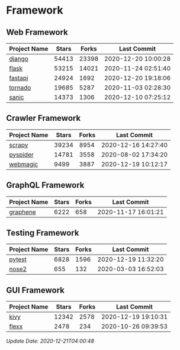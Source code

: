# Framework

## Web Framework
| Project Name | Stars | Forks | Last Commit |
| ------------ | ----- | ----- | ----------- |
| [django](https://github.com/django/django) | 54413 | 23398 | 2020-12-20 10:00:28 |
| [flask](https://github.com/pallets/flask) | 53215 | 14021 | 2020-11-24 02:51:40 |
| [fastapi](https://github.com/tiangolo/fastapi) | 24924 | 1692 | 2020-12-20 19:18:06 |
| [tornado](https://github.com/tornadoweb/tornado) | 19685 | 5287 | 2020-11-03 02:28:30 |
| [sanic](https://github.com/huge-success/sanic) | 14373 | 1306 | 2020-12-10 07:25:12 |

## Crawler Framework
| Project Name | Stars | Forks | Last Commit |
| ------------ | ----- | ----- | ----------- |
| [scrapy](https://github.com/scrapy/scrapy) | 39234 | 8954 | 2020-12-16 14:27:40 |
| [pyspider](https://github.com/binux/pyspider) | 14781 | 3558 | 2020-08-02 17:34:20 |
| [webmagic](https://github.com/code4craft/webmagic) | 9499 | 3887 | 2020-12-19 10:12:17 |

## GraphQL Framework
| Project Name | Stars | Forks | Last Commit |
| ------------ | ----- | ----- | ----------- |
| [graphene](https://github.com/graphql-python/graphene) | 6222 | 658 | 2020-11-17 16:01:21 |

## Testing Framework
| Project Name | Stars | Forks | Last Commit |
| ------------ | ----- | ----- | ----------- |
| [pytest](https://github.com/pytest-dev/pytest) | 6828 | 1596 | 2020-12-19 11:32:20 |
| [nose2](https://github.com/nose-devs/nose2) | 655 | 132 | 2020-03-03 16:52:03 |

## GUI Framework
| Project Name | Stars | Forks | Last Commit |
| ------------ | ----- | ----- | ----------- |
| [kivy](https://github.com/kivy/kivy) | 12342 | 2578 | 2020-12-19 19:10:31 |
| [flexx](https://github.com/flexxui/flexx) | 2478 | 234 | 2020-10-26 09:39:53 |

*Update Date: 2020-12-21T04:00:48*